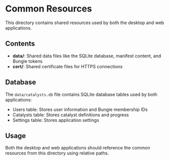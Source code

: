 # Common Resources

This directory contains shared resources used by both the desktop and web applications.

## Contents

- **data/**: Shared data files like the SQLite database, manifest content, and Bungie tokens
- **cert/**: Shared certificate files for HTTPS connections

## Database

The `data/catalysts.db` file contains SQLite database tables used by both applications:

- Users table: Stores user information and Bungie membership IDs
- Catalysts table: Stores catalyst definitions and progress
- Settings table: Stores application settings

## Usage

Both the desktop and web applications should reference the common resources from this directory using relative paths.
